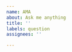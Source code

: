 ```yaml
---
name: AMA
about: Ask me anything
title: ''
labels: question
assignees: ''

---
```


<!-- ask me anything! -->
